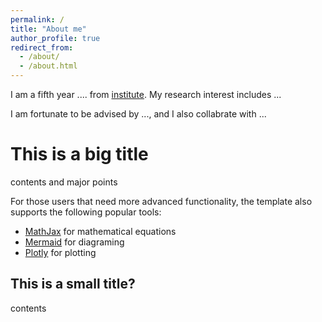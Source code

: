 ```yaml
---
permalink: /
title: "About me"
author_profile: true
redirect_from: 
  - /about/
  - /about.html
---
```


I am a fifth year .... from [institute](http://www.amss.ac.cn/). My research interest includes ...

I am fortunate to be advised by ..., and I also collabrate with ...

This is a big title
======
contents and major points

For those users that need more advanced functionality, the template also supports the following popular tools:
- [MathJax](https://www.mathjax.org/) for mathematical equations
- [Mermaid](https://mermaid.js.org/) for diagraming
- [Plotly](https://plotly.com/javascript/) for plotting

This is a small title?
------
contents


